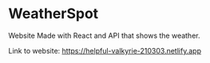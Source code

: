 # WeatherSpot

Website Made with React and API that shows the weather.

Link to website: https://helpful-valkyrie-210303.netlify.app
